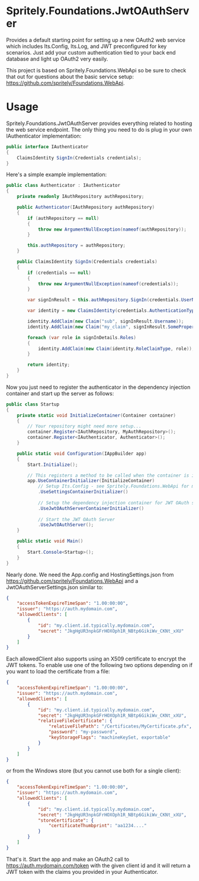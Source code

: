 # Spritely.Foundations.JwtOAuthServer
Provides a default starting point for setting up a new OAuth2 web service which includes Its.Config, Its.Log, and JWT preconfigured for key scenarios. Just add your custom authentication tied to your back end database and light up OAuth2 very easily.

This project is based on Spritely.Foundations.WebApi so be sure to check that out for questions about the basic service setup: https://github.com/spritely/Foundations.WebApi.

# Usage
Spritely.Foundations.JwtOAuthServer provides everything related to hosting the web service endpoint. The only thing you need to do is plug in your own IAuthenticator implementation:

```csharp
public interface IAuthenticator
{
    ClaimsIdentity SignIn(Credentials credentials);
}
```

Here's a simple example implementation:

```csharp
public class Authenticator : IAuthenticator
{
    private readonly IAuthRepository authRepository;

    public Authenticator(IAuthRepository authRepository)
    {
        if (authRepository == null)
        {
            throw new ArgumentNullException(nameof(authRepository));
        }

        this.authRepository = authRepository;
    }

    public ClaimsIdentity SignIn(Credentials credentials)
    {
        if (credentials == null)
        {
            throw new ArgumentNullException(nameof(credentials));
        }

        var signInResult = this.authRepository.SignIn(credentials.UserName, credentials.Password);

        var identity = new ClaimsIdentity(credentials.AuthenticationType);

        identity.AddClaim(new Claim("sub", signInResult.Username));
        identity.AddClaim(new Claim("my_claim", signInResult.SomeProperty));

        foreach (var role in signInDetails.Roles)
        {
            identity.AddClaim(new Claim(identity.RoleClaimType, role));
        }

        return identity;
    }
}
```

Now you just need to register the authenticator in the dependency injection container and start up the server as follows:

```csharp
public class Startup
{
    private static void InitializeContainer(Container container)
    {
        // Your repository might need more setup...
        container.Register<IAuthRepository, MyAuthRepository>();
        container.Register<IAuthenticator, Authenticator>();
    }

    public static void Configuration(IAppBuilder app)
    {
        Start.Initialize();

        // This registers a method to be called when the container is initialized
        app.UseContainerInitializer(InitializeContainer)
            // Setup Its.Config - see Spritely.Foundations.WebApi for more
            .UseSettingsContainerInitializer()
              
            // Setup the dependency injection container for JWT OAuth server
            .UseJwtOAuthServerContainerInitializer()
              
            // Start the JWT OAuth Server
            .UseJwtOAuthServer();
    }

    public static void Main()
    {
        Start.Console<Startup>();
    }
}
```
  
Nearly done. We need the App.config and HostingSettings.json from https://github.com/spritely/Foundations.WebApi and a JwtOAuthServerSettings.json similar to:
  
```json
{
    "accessTokenExpireTimeSpan": "1.00:00:00",
    "issuer": "https://auth.mydomain.com",
    "allowedClients": [
        {
            "id": "my.client.id.typically.mydomain.com",
            "secret": "JkgHgUR3npkGFrHOXOph1R_NBtp6GikiWv_CKNt_xXU"
        }
    ]
}
```

Each allowedClient also supports using an X509 certificate to encrypt the JWT tokens. To enable use one of the following two options depending on if you want to load the certificate from a file:

```json
{
    "accessTokenExpireTimeSpan": "1.00:00:00",
    "issuer": "https://auth.mydomain.com",
    "allowedClients": [
        {
            "id": "my.client.id.typically.mydomain.com",
            "secret": "JkgHgUR3npkGFrHOXOph1R_NBtp6GikiWv_CKNt_xXU",
            "relativeFileCertificate": {
                "relativeFilePath": "/Certificates/MyCertificate.pfx",
                "password": "my-password",
                "keyStorageFlags": "machineKeySet, exportable"
            }
        }
    ]
}
```

or from the Windows store (but you cannot use both for a single client):

```json
{
    "accessTokenExpireTimeSpan": "1.00:00:00",
    "issuer": "https://auth.mydomain.com",
    "allowedClients": [
        {
            "id": "my.client.id.typically.mydomain.com",
            "secret": "JkgHgUR3npkGFrHOXOph1R_NBtp6GikiWv_CKNt_xXU",
            "storeCertificate": {
                "certificateThumbprint": "aa1234...."
            }
        }
    ]
}
```

That's it. Start the app and make an OAuth2 call to https://auth.mydomain.com/token with the given client id and it will return a JWT token with the claims you provided in your Authenticator.